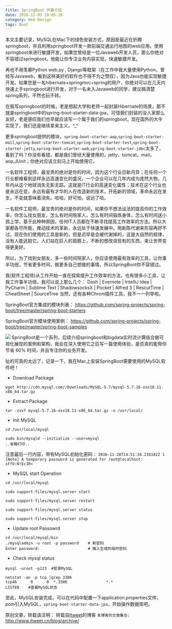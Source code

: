 ```yaml
---
title: SpringBoot 开篇介绍
date: 2016-12-03 18:05:26
category: Web Design
tags: Boot
---
```

本文主要记录，MySQL在Mac下的绿色安装方式，原因是最近在折腾springboot，并且利用springboot开发一款前端交通出行地图的web应用。使用springboot来进行敏捷开发，如果您曾经是一位Javaweb开发人员，那么你绝对不容错过springboot，他能让你专注业务内容实现，快速敏捷开发。

再也不用羡慕Python web.py , Django等框架（在工作中我大量使用Python，曾经写Javaweb，看到这样美好的软件也不得不为之赞叹），因为Java也能实现敏捷开发。如果您是一名hibernate+springmvc+spring的用户，你绝对可以在几天内快速上手springboot进行开发，对于一名未入Javaweb的同学，建议搞清楚spring系列，不然也玩不转。

在我写springboot的时候，老是想起大学和老师一起封装Hibernate的场景，那不就是springboot中的spring-boot-starter-data-jpa，可惜我们封装的没人家那么友好，老是感叹我们也早就应该写一个属于我们的springboot，现在国外的大牛实现了，我们还是继续拿来主义。^_^

更多springboot提供的模块，`spring-boot-starter-aop`,`spring-boot-starter-mail`,`spring-boot-starter-tomcat`,`spring-boot-starter-test`,`spring-boot-starter-jetty`,`spring-boot-starter-web`,`spring-boot-starter-jdbc`太多了，看到了吗？你没有看错，都是我们曾经大量使用的，jetty，tomcat，mail，aop,JUnit；你绝对应该立刻马上开始使用它。

一名软件工程师，最宝贵的绝对是你的时间，因为这个行业日新月异；在任何一个行业都难看到这样永远高速变化的盛况，一个企业可以在几年内成为庞然大物，几年内从这个地球消失无影无踪。这就是IT行业的高速变化属性；技术在这个行业也是永远在变，永远有最有才华的人在改造新的技术，开拓新的领域，革命永远在发生，不变就意味着消失。哈哈，好可怕，说远了哈。

一名软件工程师，最宝贵的绝对是你的时间，如果你不想法设法的提高你的工作效率，你怎么找女朋友，怎么有时间陪家人，怎么有时间锻炼身体，怎么有时间送小孩上学，基于此种种原因，任何IT人员都在不断寻找提高工作效率的方法。所以大家都各尽所能，推动技术的革新，永远处于快速发展中。用新陈代谢来形容再好不过，现在你们使用的工具是新的，但是迟早是会被代谢掉的，这是大自然的规律，没有人能逃脱它。人们站在巨人的肩膀上，不断的想改进现有的东西，来让世界变得更美好。

所以，为了找到女朋友，多一些时间陪家人，你应该使用最有效率的工具，让你事半功倍，节省更多时间，做更多自己想做的事情，所以SpringBoot你不容错过。

我(软件工程师)从工作开始一直在探索提升工作效率的方法，也有很多小工具，让我工作事半功倍，我可以说上那么几个：
    Dash | Evernote | IntelliJ Idea | PyCharm | Sublime Text | ShadowsocksX | Pocket | Alfred 3 | RescutTime | CheatSheet | SourceTree 
当然，还有各种Chrom插件工具，我不一一列举啦。

SpringBoot官方集成的模块列表：
    https://github.com/spring-projects/spring-boot/tree/master/spring-boot-starters

SpringBoot官方模块使用案例：
    https://github.com/spring-projects/spring-boot/tree/master/spring-boot-samples

![](https://jikelab.github.io/tech-labs/screenshots/spring-init.png)
SpringBoot是一个系列，后续介绍springboot和bigdata实时流计算结合做可视化展现的案例和架构，我会在深入使用它之后写一篇使用体验，是否真的能帮你节省 60% 时间，并且专注你的业务开发。

扯的可真的太远了，记录一下，我在Mac上安装SpringBoot需要使用的MySQL软件吧！

* Download Package

```
wget http://cdn.mysql.com//Downloads/MySQL-5.7/mysql-5.7.16-osx10.11-x86_64.tar.gz
```

* Extract Package

```
tar -zxvf mysql-5.7.16-osx10.11-x86_64.tar.gz -o /usr/local/
```

* Init MySQL

```
cd /usr/local/mysql

sudo bin/mysqld --initialize --user=mysql
..省略打印..
```

注意最后一行内容，带有MySQL初始化密码：
    `2016-11-28T14:51:34.216182Z 1 [Note] A temporary password is generated for root@localhost: sFfO:N!Ec1R<`

* MySQL start Operation

```
cd /usr/local/mysql

sudo support-files/mysql.server start

sudo support-files/mysql.server restart

sudo support-files/mysql.server status

sudo support-files/mysql.server stop
```

* Update root Passowrd

```
cd /usr/local/mysql/bin
./mysqladmin -u root -p password    # 新密码
Enter password:                     # 输入生成的临时密码
```

* Check mysql status

```
mysql -uroot -p123  #登录MySQL

netstat -an -p tcp |grep 3306
tcp46      0      0  *.3306                 *.*                    LISTEN    #查看MySQL状态
```

至此，MySQL安装完成，可以在代码中配置一下application.properties文件，pom引入MySQL，`spring-boot-starter-data-jpa`，开始操作数据库吧。


原创文章，转载请注明： 转载自[Itweet](http://www.itweet.cn)的博客
`本博客的文章集合:` http://www.itweet.cn/blog/archive/